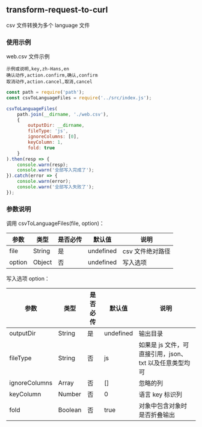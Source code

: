 ## transform-request-to-curl

csv 文件转换为多个 language 文件

### 使用示例

web.csv 文件示例
```
示例或说明,key,zh-Hans,en
确认动作,action.confirm,确认,confirm
取消动作,action.cancel,取消,cancel
```

```javascript
const path = require('path');
const csvToLanguageFiles = require('../src/index.js');

csvToLanguageFiles(
    path.join(__dirname, './web.csv'),
    {
        outputDir: __dirname,
        fileType: 'js',
        ignoreColumns: [0],
        keyColumn: 1,
        fold: true
    }
).then(resp => {
    console.warn(resp);
    console.warn('全部写入完成了');
}).catch(error => {
    console.warn(error);
    console.warn('全部写入失败了');
});

```

### 参数说明
调用 csvToLanguageFiles(file, option)：

参数     | 类型 | 是否必传 | 默认值 | 说明
-------- | --- | --- | --- | ---
file | String | 是 | undefined | csv 文件绝对路径
option | Object | 否 | undefined | 写入选项

写入选项 option：

参数     | 类型 | 是否必传 | 默认值 | 说明
-------- | --- | --- | --- | ---
outputDir | String | 是 | undefined | 输出目录
fileType | String | 否 | js | 如果是 js 文件，可直接引用，json、txt 以及任意类型均可
ignoreColumns | Array | 否 | [] | 忽略的列
keyColumn | Number | 否 | 0 | 语言 key 标识列
fold | Boolean | 否 | true | 对象中包含对象时是否折叠输出
